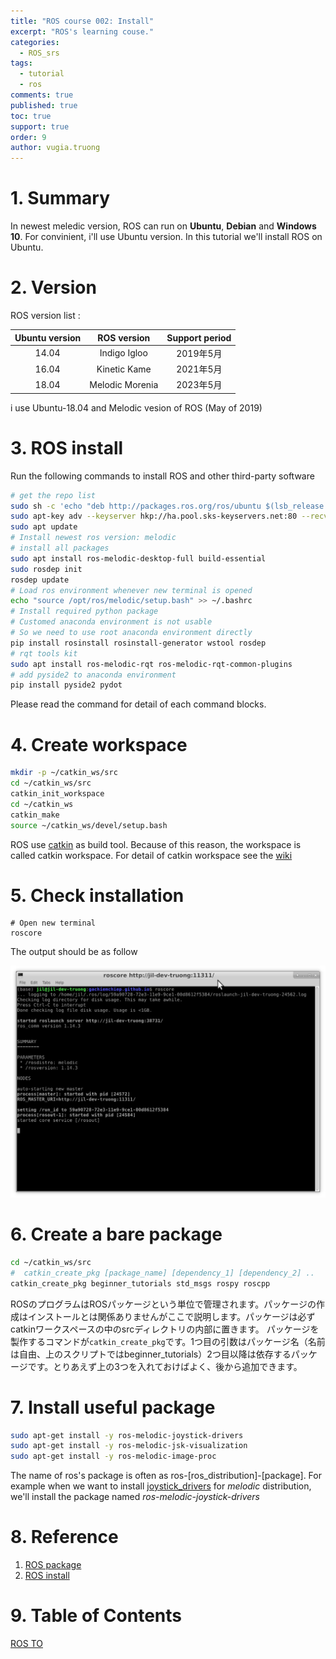 ```yaml
---
title: "ROS course 002: Install"
excerpt: "ROS's learning couse."
categories: 
  - ROS_srs
tags: 
  - tutorial
  - ros
comments: true
published: true
toc: true
support: true
order: 9
author: vugia.truong
---
```

# 1. Summary

In newest meledic version, ROS can run on **Ubuntu**, **Debian** and **Windows 10**. 
For convinient, i'll use Ubuntu version. In this tutorial we'll install ROS on Ubuntu.

# 2. Version

ROS version list :

| Ubuntu version | ROS version | Support period |
|:-:|:-:|:-:|
| 14.04 | Indigo Igloo | 2019年5月  |
| 16.04 | Kinetic Kame | 2021年5月 |
| 18.04 | Melodic Morenia | 2023年5月  |

i use Ubuntu-18.04 and Melodic vesion of ROS (May of 2019)

# 3. ROS install

Run the following commands to install ROS and other third-party software

```bash
# get the repo list
sudo sh -c 'echo "deb http://packages.ros.org/ros/ubuntu $(lsb_release -sc) main" > /etc/apt/sources.list.d/ros-latest.list'
sudo apt-key adv --keyserver hkp://ha.pool.sks-keyservers.net:80 --recv-key 421C365BD9FF1F717815A3895523BAEEB01FA116
sudo apt update
# Install newest ros version: melodic
# install all packages
sudo apt install ros-melodic-desktop-full build-essential
sudo rosdep init
rosdep update
# Load ros environment whenever new terminal is opened
echo "source /opt/ros/melodic/setup.bash" >> ~/.bashrc
# Install required python package
# Customed anaconda environment is not usable
# So we need to use root anaconda environment directly
pip install rosinstall rosinstall-generator wstool rosdep
# rqt tools kit
sudo apt install ros-melodic-rqt ros-melodic-rqt-common-plugins 
# add pyside2 to anaconda environment
pip install pyside2 pydot

```

Please read the command for detail of each command blocks.

# 4. Create workspace


```bash
mkdir -p ~/catkin_ws/src
cd ~/catkin_ws/src
catkin_init_workspace
cd ~/catkin_ws
catkin_make
source ~/catkin_ws/devel/setup.bash
```

ROS use [catkin](http://wiki.ros.org/catkin/Tutorials) as build tool. 
Because of this reason, the workspace is called catkin workspace.
For detail of catkin workspace see the [wiki](http://wiki.ros.org/catkin/Tutorials)


# 5. Check installation

```shell
# Open new terminal
roscore
```

The output should be as follow

![check installation](/assets/images/ros_srs/002_installation_1.png)


# 6. Create a bare package

```bash
cd ~/catkin_ws/src
#  catkin_create_pkg [package_name] [dependency_1] [dependency_2] ..
catkin_create_pkg beginner_tutorials std_msgs rospy roscpp
```

ROSのプログラムはROSパッケージという単位で管理されます。パッケージの作成はインストールとは関係ありませんがここで説明します。パッケージは必ずcatkinワークスペースの中のsrcディレクトリの内部に置きます。
パッケージを製作するコマンドが`catkin_create_pkg`です。1つ目の引数はパッケージ名（名前は自由、上のスクリプトではbeginner_tutorials）2つ目以降は依存するパッケージです。とりあえず上の3つを入れておけばよく、後から追加できます。

# 7. Install useful package

```bash
sudo apt-get install -y ros-melodic-joystick-drivers
sudo apt-get install -y ros-melodic-jsk-visualization
sudo apt-get install -y ros-melodic-image-proc
```

The name of ros's package is often as ros-[ros_distribution]-[package]. 
For example when we want to install [joystick_drivers](http://wiki.ros.org/joystick_drivers?distro=lunar)
for *melodic* distribution, we'll install the package named *ros-melodic-joystick-drivers*


# 8. Reference

1. [ROS package](http://wiki.ros.org/Distributions)
2. [ROS install](http://wiki.ros.org/melodic/Installation/Ubuntu)

# 9. Table of Contents
[ROS TO](/ros_srs/000_TOC/)
